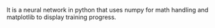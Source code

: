 It is a neural network in python that uses numpy for math handling and matplotlib to display training progress.
